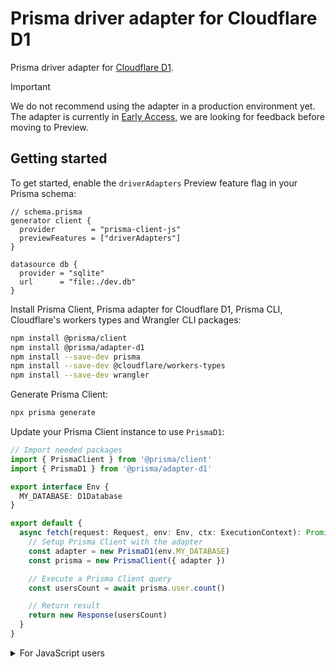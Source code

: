 # Prisma driver adapter for Cloudflare D1

Prisma driver adapter for [Cloudflare D1](https://developers.cloudflare.com/d1/).

> [!IMPORTANT] 
> We do not recommend using the adapter in a production environment yet.
> The adapter is currently in [Early Access](https://www.prisma.io/docs/orm/more/releases#early-access), we are looking for feedback before moving to Preview. 

<!-- TODO Refer to the [announcement blog post](https://prisma.io/cloudflare-d1) and our [docs](https://www.prisma.io/docs/guides/database/cloudflare-d1) for more details. -->

<!-- > **Note**: Support for Cloudflare D1 is available in [Early Access](https://www.prisma.io/docs/about/prisma/releases#early-access) from Prisma versions [TODO](https://github.com/prisma/prisma/releases/tag/TODO) and later. -->

## Getting started

To get started, enable the `driverAdapters` Preview feature flag in your Prisma schema:

```prisma
// schema.prisma
generator client {
  provider        = "prisma-client-js"
  previewFeatures = ["driverAdapters"]
}

datasource db {
  provider = "sqlite"
  url      = "file:./dev.db"
}
```

Install Prisma Client, Prisma adapter for Cloudflare D1, Prisma CLI, Cloudflare's workers types and Wrangler CLI packages:

```sh
npm install @prisma/client
npm install @prisma/adapter-d1
npm install --save-dev prisma
npm install --save-dev @cloudflare/workers-types
npm install --save-dev wrangler
```

Generate Prisma Client:

```sh
npx prisma generate
```

Update your Prisma Client instance to use `PrismaD1`:

```ts
// Import needed packages
import { PrismaClient } from '@prisma/client'
import { PrismaD1 } from '@prisma/adapter-d1'

export interface Env {
  MY_DATABASE: D1Database
}

export default {
  async fetch(request: Request, env: Env, ctx: ExecutionContext): Promise<Response> {
    // Setup Prisma Client with the adapter
    const adapter = new PrismaD1(env.MY_DATABASE)
    const prisma = new PrismaClient({ adapter })

    // Execute a Prisma Client query
    const usersCount = await prisma.user.count()

    // Return result
    return new Response(usersCount)
  }
}
```

<details>
  <summary>For JavaScript users</summary>
  ```js
  // Import needed packages
  import { PrismaClient } from '@prisma/client'
  import { PrismaD1 } from '@prisma/adapter-d1'
  
  export default {
    async fetch(request, env, ctx) {
      // Setup Prisma Client with the adapter
      const adapter = new PrismaD1(env.MY_DATABASE)
      const prisma = new PrismaClient({ adapter })
  
      // Execute a Prisma Client query
      const usersCount = await prisma.user.count()

      // Return result
      return new Response(usersCount)
    }
  }
  ```
</details>

> **Note**: Make sure your D1 database is setup in your `wrangler.toml`. Refer to [Cloudflare's docs](https://developers.cloudflare.com/d1/get-started/#3-create-a-database) to learn how to set up your database binding.
>
> ```toml
> [[d1_databases]]
> binding = "MY_DATABASE"    # i.e. available in the Worker on env.MY_DATABASE
> database_name = "database_name"
> database_id = "<unique-ID-for-your-database>"
> ```

<!-- TODO Refer to our [docs](https://www.prisma.io/docs/guides/database/cloudflare-d1#how-to-manage-schema-changes) to learn how to manage schema changes when using Prisma and Cloudflare D1. -->

<!-- ## Feedback
TODO Leave this till preview
We encourage you to create an issue if you find something missing or run into a bug.

If you have any feedback, leave a comment in [this GitHub discussion](https://github.com/prisma/prisma/discussions/TODO). -->
